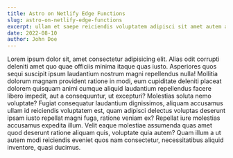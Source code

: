 ```yaml
---
title: Astro on Netlify Edge Functions
slug: astro-on-netlify-edge-functions
excerpt: ullam et saepe reiciendis voluptatem adipisci sit amet autem assumenda provident rerum culpa quis hic commodi nesciunt rem tenetur doloremque ipsam iure quis sunt voluptatem rerum illo velit
date: 2022-08-10
author: John Doe
---
```


Lorem ipsum dolor sit, amet consectetur adipisicing elit. Alias odit corrupti deleniti amet quo quae officiis minima itaque quas iusto. Asperiores quos sequi suscipit ipsum laudantium nostrum magni repellendus nulla!
Mollitia dolorum magnam provident ratione in modi, eum cupiditate deleniti placeat dolorem quisquam animi cumque aliquid laudantium repellendus facere libero impedit, aut a consequuntur, ut excepturi? Molestias soluta nemo voluptate?
Fugiat consequatur laudantium dignissimos, aliquam accusamus ullam id reiciendis voluptatem est, quam adipisci delectus voluptas deserunt ipsam iusto repellat magni fuga, ratione veniam ex? Repellat iure molestias accusamus expedita illum.
Velit eaque molestiae assumenda quas amet quod deserunt ratione aliquam quis, voluptate quia autem? Quam illum a ut autem modi reiciendis eveniet quos nam consectetur, necessitatibus aliquid inventore, quasi ducimus.
